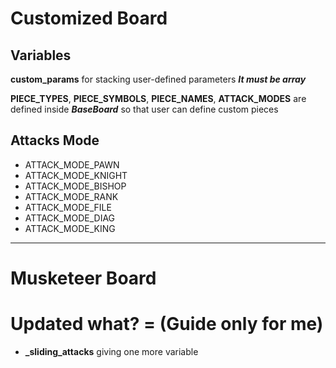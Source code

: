 # Customized Board
## Variables
**custom_params** for stacking user-defined parameters
**_It must be array_**

**PIECE_TYPES**, **PIECE_SYMBOLS**, **PIECE_NAMES**, **ATTACK_MODES** are defined inside **_BaseBoard_** so that user can define custom pieces

## Attacks Mode
* ATTACK_MODE_PAWN
* ATTACK_MODE_KNIGHT
* ATTACK_MODE_BISHOP
* ATTACK_MODE_RANK
* ATTACK_MODE_FILE
* ATTACK_MODE_DIAG
* ATTACK_MODE_KING

*****

# Musketeer Board


# Updated what? = (Guide only for me)
* **_sliding_attacks** giving one more variable